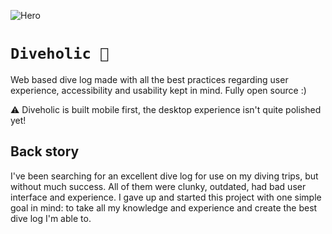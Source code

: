 ![Hero](https://github.com/franekostrowski/diveholic/blob/main/screenshots/hero.png)

# `Diveholic 🤿`

Web based dive log made with all the best practices regarding user experience, accessibility and usability kept in mind. Fully open source :)

⚠️ Diveholic is built mobile first, the desktop experience isn't quite polished yet!

## Back story

I've been searching for an excellent dive log for use on my diving trips, but without much success. All of them were clunky, outdated, had bad user interface and experience. I gave up and started this project with one simple goal in mind: to take all my knowledge and experience and create the best dive log I'm able to.
